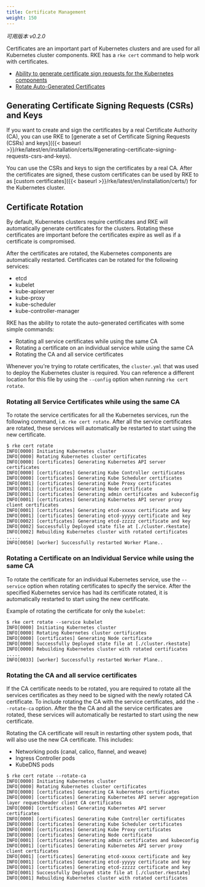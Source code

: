 ```yaml
---
title: Certificate Management
weight: 150
---
```


_可用版本 v0.2.0_

Certificates are an important part of Kubernetes clusters and are used for all Kubernetes cluster components. RKE has a `rke cert` command to help work with certificates.

* [Ability to generate certificate sign requests for the Kubernetes components](#generating-certificate-signing-requests-csrs-and-keys)
* [Rotate Auto-Generated Certificates](#certificate-rotation)

## Generating Certificate Signing Requests (CSRs) and Keys

If you want to create and sign the certificates by a real Certificate Authority (CA), you can use RKE to [generate a set of Certificate Signing Requests (CSRs) and keys]({{< baseurl >}}/rke/latest/en/installation/certs/#generating-certificate-signing-requests-csrs-and-keys).

You can use the CSRs and keys to sign the certificates by a real CA. After the certificates are signed, these custom certificates can be used by RKE to as [custom certificates]({{< baseurl >}}/rke/latest/en/installation/certs/) for the Kubernetes cluster.

## Certificate Rotation

By default, Kubernetes clusters require certificates and RKE will automatically generate certificates for the clusters. Rotating these certificates are important before the certificates expire as well as if a certificate is compromised.

After the certificates are rotated, the Kubernetes components are automatically restarted. Certificates can be rotated for the following services:

- etcd
- kubelet
- kube-apiserver
- kube-proxy
- kube-scheduler
- kube-controller-manager

RKE has the ability to rotate the auto-generated certificates with some simple commands:

* Rotating all service certificates while using the same CA
* Rotating a certificate on an individual service while using the same CA
* Rotating the CA and all service certificates

Whenever you're trying to rotate certificates, the `cluster.yml` that was used to deploy the Kubernetes cluster is required. You can reference a different location for this file by using the `--config` option when running `rke cert rotate`.

### Rotating all Service Certificates while using the same CA

To rotate the service certificates for all the Kubernetes services, run the following command, i.e. `rke cert rotate`. After all the service certificates are rotated, these services will automatically be restarted to start using the new certificate.

```
$ rke cert rotate
INFO[0000] Initiating Kubernetes cluster                
INFO[0000] Rotating Kubernetes cluster certificates     
INFO[0000] [certificates] Generating Kubernetes API server certificates
INFO[0000] [certificates] Generating Kube Controller certificates
INFO[0000] [certificates] Generating Kube Scheduler certificates
INFO[0001] [certificates] Generating Kube Proxy certificates
INFO[0001] [certificates] Generating Node certificate   
INFO[0001] [certificates] Generating admin certificates and kubeconfig
INFO[0001] [certificates] Generating Kubernetes API server proxy client certificates
INFO[0001] [certificates] Generating etcd-xxxxx certificate and key
INFO[0001] [certificates] Generating etcd-yyyyy certificate and key
INFO[0002] [certificates] Generating etcd-zzzzz certificate and key
INFO[0002] Successfully Deployed state file at [./cluster.rkestate]
INFO[0002] Rebuilding Kubernetes cluster with rotated certificates
.....
INFO[0050] [worker] Successfully restarted Worker Plane..
```

### Rotating a Certificate on an Individual Service while using the same CA

To rotate the certificate for an individual Kubernetes service, use the `--service` option when rotating certificates to specify the service. After the specified Kubernetes service has had its certificate rotated, it is automatically restarted to start using the new certificate.

Example of rotating the certificate for only the `kubelet`:

```
$ rke cert rotate --service kubelet
INFO[0000] Initiating Kubernetes cluster                
INFO[0000] Rotating Kubernetes cluster certificates     
INFO[0000] [certificates] Generating Node certificate   
INFO[0000] Successfully Deployed state file at [./cluster.rkestate]
INFO[0000] Rebuilding Kubernetes cluster with rotated certificates
.....
INFO[0033] [worker] Successfully restarted Worker Plane..
```

### Rotating the CA and all service certificates

If the CA certificate needs to be rotated, you are required to rotate all the services certificates as they need to be signed with the newly rotated CA certificate. To include rotating the CA with the service certificates, add the `--rotate-ca` option. After the the CA and all the service certificates are rotated, these services will automatically be restarted to start using the new certificate.

Rotating the CA certificate will result in restarting other system pods, that will also use the new CA certificate. This includes:

- Networking pods (canal, calico, flannel, and weave)
- Ingress Controller pods
- KubeDNS pods

```
$ rke cert rotate --rotate-ca      
INFO[0000] Initiating Kubernetes cluster                
INFO[0000] Rotating Kubernetes cluster certificates     
INFO[0000] [certificates] Generating CA kubernetes certificates
INFO[0000] [certificates] Generating Kubernetes API server aggregation layer requestheader client CA certificates
INFO[0000] [certificates] Generating Kubernetes API server certificates
INFO[0000] [certificates] Generating Kube Controller certificates
INFO[0000] [certificates] Generating Kube Scheduler certificates
INFO[0000] [certificates] Generating Kube Proxy certificates
INFO[0000] [certificates] Generating Node certificate   
INFO[0001] [certificates] Generating admin certificates and kubeconfig
INFO[0001] [certificates] Generating Kubernetes API server proxy client certificates
INFO[0001] [certificates] Generating etcd-xxxxx certificate and key
INFO[0001] [certificates] Generating etcd-yyyyy certificate and key
INFO[0001] [certificates] Generating etcd-zzzzz certificate and key
INFO[0001] Successfully Deployed state file at [./cluster.rkestate]
INFO[0001] Rebuilding Kubernetes cluster with rotated certificates
```
